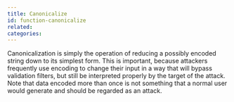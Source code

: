 ```yaml
---
title: Canonicalize
id: function-canonicalize
related:
categories:
---
```


Canonicalization is simply the operation of reducing a possibly encoded string down to its simplest form.
		This is important, because attackers frequently use encoding to change their input in a way that will bypass validation filters,
		but still be interpreted properly by the target of the attack.
		Note that data encoded more than once is not something that a normal user would generate and should be regarded as an attack.